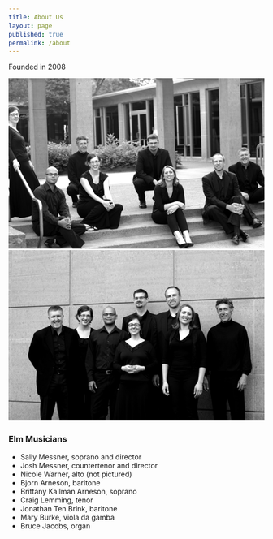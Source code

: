 ```yaml
---
title: About Us
layout: page
published: true
permalink: /about
---
```


Founded in 2008

![ELM Ensemble](/images/Elm08.jpg)
![ELM Ensemble](/images/Elm15.jpg)

### Elm Musicians

- Sally Messner, soprano and director
- Josh Messner, countertenor and director
- Nicole Warner, alto (not pictured)
- Bjorn Arneson, baritone
- Brittany Kallman Arneson, soprano
- Craig Lemming, tenor
- Jonathan Ten Brink, baritone
- Mary Burke, viola da gamba
- Bruce Jacobs, organ
